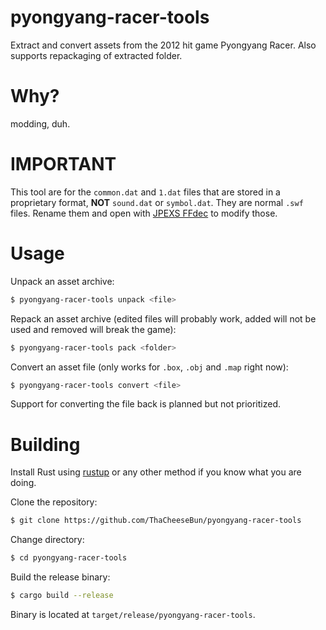 # pyongyang-racer-tools
Extract and convert assets from the 2012 hit game Pyongyang Racer.
Also supports repackaging of extracted folder.

# Why?
modding, duh.

# IMPORTANT
This tool are for the `common.dat` and `1.dat` files that are stored in a proprietary format, **NOT** `sound.dat` or `symbol.dat`. They are normal `.swf` files. Rename them and open with [JPEXS FFdec](https://github.com/jindrapetrik/jpexs-decompiler/) to modify those.

# Usage
Unpack an asset archive:
```bash
$ pyongyang-racer-tools unpack <file>
```
Repack an asset archive (edited files will probably work, added will not be used and removed will break the game):
```bash
$ pyongyang-racer-tools pack <folder>
```
Convert an asset file (only works for `.box`, `.obj` and `.map` right now):
```bash
$ pyongyang-racer-tools convert <file>
```
Support for converting the file back is planned but not prioritized.

# Building
Install Rust using [rustup](https://rustup.rs/) or any other method if you know what you are doing.

Clone the repository:
```bash
$ git clone https://github.com/ThaCheeseBun/pyongyang-racer-tools
```
Change directory:
```bash
$ cd pyongyang-racer-tools
```
Build the release binary:
```bash
$ cargo build --release
```
Binary is located at `target/release/pyongyang-racer-tools`.
